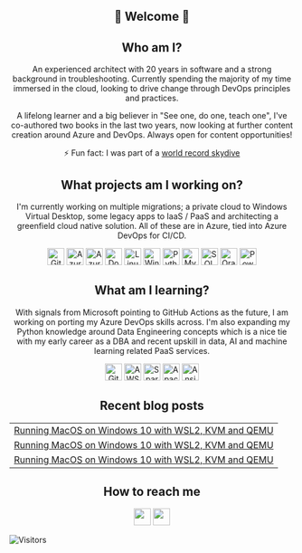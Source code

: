 <!--
**stevensnicole/stevensnicole** is a ✨ _special_ ✨ repository because its `README.md` (this file) appears on your GitHub profile.
-->
<h2 align="center">👋 Welcome 👋</h2>
<h2 align="center">Who am I?</h2>
<p align="center">
An experienced architect with 20 years in software and a strong background in troubleshooting. Currently spending the majority of my time immersed in the cloud, looking to drive change through DevOps principles and practices.
</p>

<p align="center">
A lifelong learner and a big believer in "See one, do one, teach one", I've co-authored two books in the last two years, now looking at further content creation around Azure and DevOps. Always open for content opportunities!
</p>

<p align="center">
⚡ Fun fact: I was part of a <a display:block;" href="https://www.guinnessworldrecords.com/world-records/most-people-to-tandem-parachute-in-24-hours">world record skydive</a>
</p>

<h2 align="center"> What projects am I working on?</h2>
<p align="center">
I'm currently working on multiple migrations; a private cloud to Windows Virtual Desktop, some legacy apps to IaaS / PaaS and architecting a greenfield cloud native solution. All of these are in Azure, tied into Azure DevOps for CI/CD.
</p>
<p align="center">
<img src="https://simpleicons.org/icons/git.svg" width="30" height="30" alt="Git">
<img src="https://simpleicons.org/icons/microsoftazure.svg" width="30" height="30" alt="Azure">
<img src="https://simpleicons.org/icons/azuredevops.svg" width="30" height="30" alt="Azure DevOps">
<img src="https://simpleicons.org/icons/docker.svg" width="30" height="30" alt="Docker">
<img src="https://simpleicons.org/icons/linux.svg" width="30" height="30" alt="Linux">
<img src="https://simpleicons.org/icons/windows.svg" width="30" height="30" alt="Windows Server">
<img src="https://simpleicons.org/icons/python.svg" width="30" height="30" alt="Python">
<img src="https://simpleicons.org/icons/mysql.svg" width="30" height="30" alt="MySQL">
<img src="https://simpleicons.org/icons/microsoftsqlserver.svg" width="30" height="30" alt="SQL Server">
<img src="https://simpleicons.org/icons/oracle.svg" width="30" height="30" alt="Oracle">
<img src="https://simpleicons.org/icons/powerbi.svg" width="30" height="30" alt="PowerBI">
</P>


<h2 align="center"> What am I learning?</h2>
<p align="center">
With signals from Microsoft pointing to GitHub Actions as the future, I am working on porting my Azure DevOps skills across. I'm also expanding my Python knowledge around Data Engineering concepts which is a nice tie with my early career as a DBA and recent upskill in data, AI and machine learning related PaaS services.
</p>
<p align="center">
<img src="https://simpleicons.org/icons/githubactions.svg" width="30" height="30" alt="GitHub Actions">
<img src="https://simpleicons.org/icons/amazonaws.svg" width="30" height="30" alt="AWS">
<img src="https://simpleicons.org/icons/apachespark.svg" width="30" height="30" alt="Spark">
<img src="https://simpleicons.org/icons/apacheairflow.svg" width="30" height="30" alt="Apache Airflow">
<img src="https://simpleicons.org/icons/ansible.svg" width="30" height="30" alt="Ansible">

<h2 align="center">Recent blog posts</h2>

<div align="center">
<table>
  <tr>
    <td><a href="https://dev.to/nicole/running-macos-on-windows-10-with-wsl2-kvm-and-qemu-21e1">Running MacOS on Windows 10 with WSL2, KVM and QEMU</a></td>
  </tr>
  <tr>
    <td><a href="https://dev.to/nicole/running-macos-on-windows-10-with-wsl2-kvm-and-qemu-21e1">Running MacOS on Windows 10 with WSL2, KVM and QEMU</a></td>
  </tr>
  <tr>
    <td><a href="https://dev.to/nicole/running-macos-on-windows-10-with-wsl2-kvm-and-qemu-21e1">Running MacOS on Windows 10 with WSL2, KVM and QEMU</a></td>
  </tr>
</table>
</div>

<h2 align="center">How to reach me</h2>
<p align="center">
<a href="https://linedin.com/nicolestevens"><img src="https://simpleicons.org/icons/linkedin.svg" width="30" height="30" alt=""></a>
<a href="https://dev.to/nicole"><img src="https://simpleicons.org/icons/dev-dot-to.svg" width="30" height="30" alt=""></a>
</p>

<img src="https://visitor-badge.glitch.me/badge?page_id=stevensnicole.stevensnicole" alt="Visitors">
